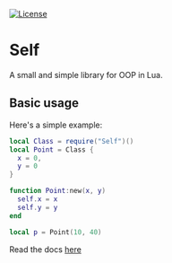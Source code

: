 [![License][LicenseBadge]][licenseURL]

# Self

A small and simple library for OOP in Lua.

## Basic usage

Here's a simple example:

```lua
local Class = require("Self")()
local Point = Class {
  x = 0,
  y = 0
}

function Point:new(x, y)
  self.x = x
  self.y = y
end

local p = Point(10, 40)
```

Read the docs [here](Docs.md)

[LicenseBadge]: https://img.shields.io/badge/License-Zlib-brightgreen?style=flat
[LicenseURL]: https://opensource.org/licenses/Zlib
